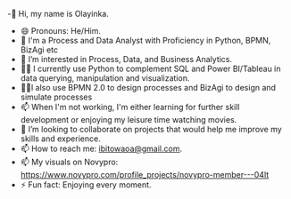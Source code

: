 -👋 Hi, my name is Olayinka.
- 😄 Pronouns: He/Him.
- 👋 I'm a Process and Data Analyst with Proficiency in Python, BPMN, BizAgi etc
- 👀 I’m interested in Process, Data, and Business Analytics.
- 🔭🌱 I currently use Python to complement SQL and Power BI/Tableau in data querying, manipulation and visualization.
- 🔭🌱I also use BPMN 2.0 to design processes and BizAgi to design and simulate processes  
- 📫 When I'm not working, I'm either learning for further skill development or enjoying my leisure time watching movies.
- 👯 I’m looking to collaborate on projects that would help me improve my skills and experience.
- 📫 How to reach me: ibitowaoa@gmail.com.
- 📫 My visuals on Novypro: https://www.novypro.com/profile_projects/novypro-member---04lt
- ⚡ Fun fact: Enjoying every moment.
